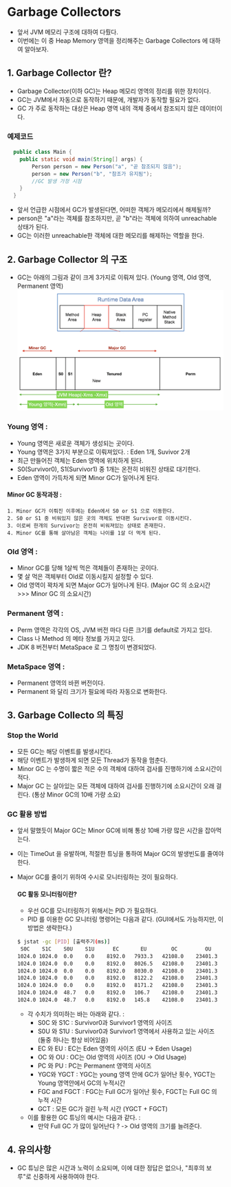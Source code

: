 # Garbage Collectors
- 앞서 JVM 메모리 구조에 대하여 다뤘다. 
- 이번에는 이 중 Heap Memory 영역을 정리해주는 Garbage Collectors 에 대하여 알아보자.

## 1. Garbage Collector 란?
- Garbage Collector(이하 GC)는 Heap 메모리 영역의 정리를 위한 장치이다.
- GC는 JVM에서 자동으로 동작하기 때문에, 개발자가 동작할 필요가 없다.
- GC 가 주로 동작하는 대상은 Heap 영역 내의 객체 중에서 참조되지 않은 데이터이다.

###  예제코드 
```java
  public class Main {
    public static void main(String[] args) {
        Person person = new Person("a", "곧 참조되지 않음");
        person = new Person("b", "참조가 유지됨");
        //GC 발생 가정 시점
    }
  }
```
- 앞서 언급한 시점에서 GC가 발생된다면, 어떠한 객체가 메모리에서 해제될까?
- person은 "a"라는 객체를 참조하지만, 곧 "b"라는 객체에 의하여 unreachable 상태가 된다.
- GC는 이러한 unreachable한 객체에 대한 메모리를 해제하는 역할을 한다.

## 2. Garbage Collector 의 구조
- GC는 아래의 그림과 같이 크게 3가지로 이뤄져 있다. (Young 영역, Old 영역, Permanent 영역)
![Alt text](./image/gc.jpg)

### Young 영역 :
- Young 영역은 새로운 객체가 생성되는 곳이다.
- Young 영역은 3가지 부분으로 이뤄져있다. : Eden 1개, Suvivor 2개
- 최근 만들어진 객체는 Eden 영역에 위치하게 된다.
- S0(Survivor0), S1(Survivor1) 중 1개는 온전히 비워진 상태로 대기한다.
- Eden 영역이 가득차게 되면 Minor GC가 일어나게 된다.
#### Minor GC 동작과정 :
  ```
  1. Minor GC가 이뤄진 이후에는 Eden에서 S0 or S1 으로 이동한다.
  2. S0 or S1 중 비워있지 않은 곳의 객체도 반대편 Survivor로 이동시킨다. 
  3. 이로써 한개의 Survivor는 온전히 비워져있는 상태로 존재한다.
  4. Minor GC를 통해 살아남은 객체는 나이를 1살 더 먹게 된다.
  ```
  
### Old 영역 :
- Minor GC를 당해 1살씩 먹은 객체들이 존재하는 곳이다.
- 몇 살 먹은 객체부터 Old로 이동시킬지 설정할 수 있다.
- Old 영역이 꽉차게 되면 Major GC가 일어나게 된다. (Major GC 의 소요시간 >>> Minor GC 의 소요시간)

### Permanent 영역 :
- Perm 영역은 각각의 OS, JVM 버전 마다 다른 크기를 default로 가지고 있다.
- Class 나 Method 의 메타 정보를 가지고 있다.
- JDK 8 버전부터 MetaSpace 로 그 명칭이 변경되었다.

### MetaSpace 영역 :
- Permanent 영역의 바뀐 버전이다.
- Permanent 와 달리 크기가 필요에 따라 자동으로 변화한다.

## 3. Garbage Collecto 의 특징
### Stop the World
- 모든 GC는 해당 이벤트를 발생시킨다.
- 해당 이벤트가 발생하게 되면 모든 Thread가 동작을 멈춘다.
-  Minor GC 는 수명이 짧은 적은 수의 객체에 대하여 검사를 진행하기에 소요시간이 적다.
-  Major GC 는 살아있는 모든 객체에 대하여 검사를 진행하기에 소요시간이 오래 걸린다. (통상 Minor GC의 10배 가량 소요)

### GC 활용 방법
- 앞서 말했듯이 Major GC는 Minor GC에 비해 통상 10배 가량 많은 시간을 잡아먹는다.
- 이는 TimeOut 을 유발하며, 적절한 튜닝을 통하여 Major GC의 발생빈도를 줄여야한다.
- Major GC를 줄이기 위하여 수시로 모니터링하는 것이 필요하다.

  #### GC 활동 모니터링이란?
  - 우선 GC를 모니터링하기 위해서는 PID 가 필요하다.
  - PID 를 이용한 GC 모니터링 명령어는 다음과 같다. (GUI에서도 가능하지만, 이 방법은 생략한다.)
  ```bash
  $ jstat -gc [PID] [출력주기(ms)]
   S0C    S1C    S0U    S1U      EC       EU        OC         OU       PC     PU    YGC     YGCT    FGC    FGCT     GCT
  1024.0 1024.0  0.0    0.0    8192.0   7933.3   42108.0    23401.3   20480.0 19990.9    157    0.274  40      1.381    1.654
  1024.0 1024.0  0.0    0.0    8192.0   8026.5   42108.0    23401.3   20480.0 19990.9    157    0.274  40      1.381    1.654
  1024.0 1024.0  0.0    0.0    8192.0   8030.0   42108.0    23401.3   20480.0 19990.9    157    0.274  40      1.381    1.654
  1024.0 1024.0  0.0    0.0    8192.0   8122.2   42108.0    23401.3   20480.0 19990.9    157    0.274  40      1.381    1.654
  1024.0 1024.0  0.0    0.0    8192.0   8171.2   42108.0    23401.3   20480.0 19990.9    157    0.274  40      1.381    1.654
  1024.0 1024.0  48.7   0.0    8192.0   106.7    42108.0    23401.3   20480.0 19990.9    158    0.275  40      1.381    1.656
  1024.0 1024.0  48.7   0.0    8192.0   145.8    42108.0    23401.3   20480.0 19990.9    158    0.275  40      1.381    1.656
  ```
  - 각 수치가 의미하는 바는 아래와 같다. :
    - S0C 와 S1C : Survivor0과 Survivor1 영역의 사이즈
    - S0U 와 S1U : Survivor0과 Survivor1 영역에서 사용하고 있는 사이즈 (둘중 하나는 항상 비어있음)
    - EC 와 EU : EC는 Eden 영역의 사이즈 (EU -> Eden Usage)
    - OC 와 OU : OC는 Old 영역의 사이즈 (OU -> Old Usage)
    - PC 와 PU : PC는 Permanent 영역의 사이즈
    - YGC와 YGCT : YGC는 young 영역 안에 GC가 일어난 횟수, YGCT는 Young 영역안에서 GC의 누적시간 
    - FGC and FGCT : FGC는 Full GC가 일어난 횟수, FGCT는 Full GC 의 누적 시간
    - GCT : 모든 GC가 걸린 누적 시간 (YGCT + FGCT)
  - 이를 활용한 GC 튜닝의 예시는 다음과 같다. :
    - 만약 Full GC 가 많이 일어난다 ? -> Old 영역의 크기를 늘려준다.

## 4. 유의사항
- GC 튜닝은 많은 시간과 노력이 소요되며, 이에 대한 정답은 없으나, "최후의 보루"로 신중하게 사용하여야 한다.
